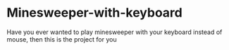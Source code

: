# Minesweeper-with-keyboard
Have you ever wanted to play minesweeper with your keyboard instead of mouse, then this is the project for you
